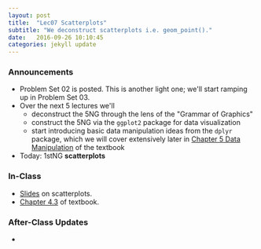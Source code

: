 ```yaml
---
layout: post
title:  "Lec07 Scatterplots"
subtitle: "We deconstruct scatterplots i.e. geom_point()."
date:   2016-09-26 10:10:45
categories: jekyll update
---
```




### Announcements

* Problem Set 02 is posted. This is another light one; we'll start ramping up in Problem Set 03.
* Over the next 5 lectures we'll
    + deconstruct the 5NG through the lens of the "Grammar of Graphics" 
    + construct the 5NG via the `ggplot2` package for data visualization
    + start introducing basic data manipulation ideas from the `dplyr` package,
    which we will cover extensively later in [Chapter 5 Data
    Manipulation](https://rudeboybert.github.io/IntroStatDataSciences/5-manip.html)
    of the textbook
* Today: 1stNG **scatterplots**



### In-Class

* <a href = "{{ site.baseurl }}/assets/2-Data/scatterplot.html" target = "_blank">Slides</a> on scatterplots.
* <a href = "https://rudeboybert.github.io/IntroStatDataSciences/4-viz.html#scatterplots" target = "_blank">Chapter 4.3</a> of textbook.


### After-Class Updates

* <!--Lec07 <a href = "{{ site.baseurl }}/assets/LC/scatterplot.html" target = "_blank">learning check discussion</a>.-->
